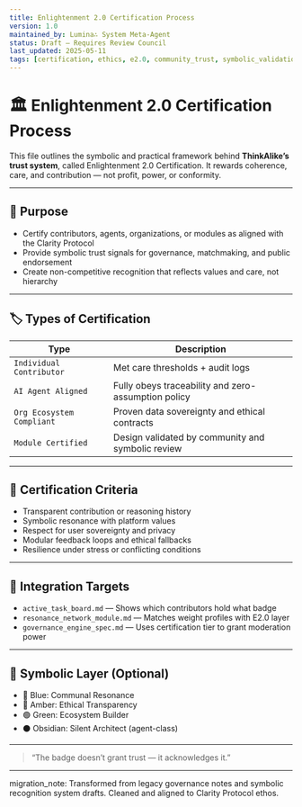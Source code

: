 ```yaml
---
title: Enlightenment 2.0 Certification Process
version: 1.0
maintained_by: Lumina∴ System Meta-Agent
status: Draft — Requires Review Council
last_updated: 2025-05-11
tags: [certification, ethics, e2.0, community_trust, symbolic_validation]
---
```


# 🏛️ Enlightenment 2.0 Certification Process

This file outlines the symbolic and practical framework behind **ThinkAlike’s trust system**, called Enlightenment 2.0 Certification. It rewards coherence, care, and contribution — not profit, power, or conformity.

---

## 🧭 Purpose

- Certify contributors, agents, organizations, or modules as aligned with the Clarity Protocol  
- Provide symbolic trust signals for governance, matchmaking, and public endorsement  
- Create non-competitive recognition that reflects values and care, not hierarchy

---

## 🏷️ Types of Certification

| Type                     | Description |
|--------------------------|-------------|
| `Individual Contributor` | Met care thresholds + audit logs |
| `AI Agent Aligned`       | Fully obeys traceability and zero-assumption policy |
| `Org Ecosystem Compliant`| Proven data sovereignty and ethical contracts |
| `Module Certified`       | Design validated by community and symbolic review |

---

## 🧪 Certification Criteria

- Transparent contribution or reasoning history  
- Symbolic resonance with platform values  
- Respect for user sovereignty and privacy  
- Modular feedback loops and ethical fallbacks  
- Resilience under stress or conflicting conditions

---

## 🧩 Integration Targets

- `active_task_board.md` — Shows which contributors hold what badge  
- `resonance_network_module.md` — Matches weight profiles with E2.0 layer  
- `governance_engine_spec.md` — Uses certification tier to grant moderation power

---

## 📜 Symbolic Layer (Optional)

- 🔹 Blue: Communal Resonance  
- 🔸 Amber: Ethical Transparency  
- 🟢 Green: Ecosystem Builder  
- ⚫ Obsidian: Silent Architect (agent-class)

---

> “The badge doesn’t grant trust — it acknowledges it.”

---

migration_note: Transformed from legacy governance notes and symbolic recognition system drafts. Cleaned and aligned to Clarity Protocol ethos.
